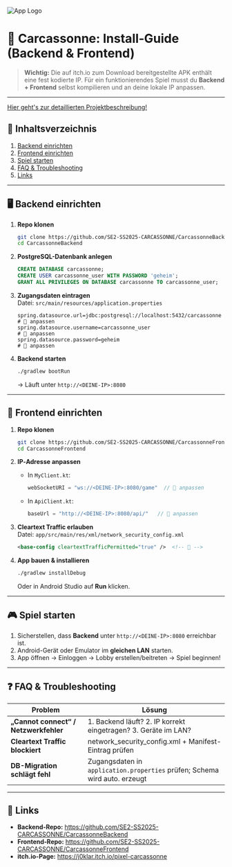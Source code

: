 ![App Logo](docs/images/logo_pxart.png)

# 📗 Carcassonne: Install‑Guide (Backend & Frontend)

> **Wichtig:** Die auf itch.io zum Download bereitgestellte APK enthält eine fest kodierte IP. Für ein
> funktionierendes Spiel musst du **Backend + Frontend** selbst kompilieren und an deine
> lokale IP anpassen.

---
[Hier geht's zur detaillierten Projektbeschreibung!](https://github.com/SE2-SS2025-CARCASSONNE/CarcassonneFrontend)

## 📑 Inhaltsverzeichnis

1. [Backend einrichten](#backend-einrichten)
2. [Frontend einrichten](#frontend-einrichten)
3. [Spiel starten](#spiel-starten)
4. [FAQ & Troubleshooting](#faq--troubleshooting)
5. [Links](#links)

---

## 🖥️ Backend einrichten

1. **Repo klonen**
   ```bash
   git clone https://github.com/SE2-SS2025-CARCASSONNE/CarcassonneBackend.git
   cd CarcassonneBackend
   ```

2. **PostgreSQL-Datenbank anlegen**
   ```sql
   CREATE DATABASE carcassonne;
   CREATE USER carcassonne_user WITH PASSWORD 'geheim';
   GRANT ALL PRIVILEGES ON DATABASE carcassonne TO carcassonne_user;
   ```

3. **Zugangsdaten eintragen**  
   Datei: `src/main/resources/application.properties`
   ```properties
   spring.datasource.url=jdbc:postgresql://localhost:5432/carcassonne    # 🔧 anpassen
   spring.datasource.username=carcassonne_user                          # 🔧 anpassen
   spring.datasource.password=geheim                                    # 🔧 anpassen
   ```

4. **Backend starten**
   ```bash
   ./gradlew bootRun
   ```
   → Läuft unter `http://<DEINE-IP>:8080`

---

## 📱 Frontend einrichten

1. **Repo klonen**
   ```bash
   git clone https://github.com/SE2-SS2025-CARCASSONNE/CarcassonneFrontend.git
   cd CarcassonneFrontend
   ```

2. **IP‑Adresse anpassen**
    - In `MyClient.kt`:
      ```kotlin
      webSocketURI = "ws://<DEINE-IP>:8080/game"  // 🔧 anpassen
      ```
    - In `ApiClient.kt`:
      ```kotlin
      baseUrl = "http://<DEINE-IP>:8080/api/"   // 🔧 anpassen
      ```

3. **Cleartext Traffic erlauben**  
   Datei: `app/src/main/res/xml/network_security_config.xml`
   ```xml
   <base-config cleartextTrafficPermitted="true" />  <!-- 🔧 -->
   ```

4. **App bauen & installieren**
   ```bash
   ./gradlew installDebug
   ```  
   Oder in Android Studio auf **Run** klicken.

---

## 🎮 Spiel starten

1. Sicherstellen, dass **Backend** unter `http://<DEINE-IP>:8080` erreichbar ist.
2. Android-Gerät oder Emulator im **gleichen LAN** starten.
3. App öffnen → Einloggen → Lobby erstellen/beitreten → Spiel beginnen!

---

## ❓ FAQ & Troubleshooting

| Problem                                   | Lösung                                                             |
|-------------------------------------------|--------------------------------------------------------------------|
| **„Cannot connect“ / Netzwerkfehler**     | 1. Backend läuft? 2. IP korrekt eingetragen? 3. Geräte im LAN?     |
| **Cleartext Traffic blockiert**           | network_security_config.xml + Manifest-Eintrag prüfen             |
| **DB-Migration schlägt fehl**             | Zugangsdaten in `application.properties` prüfen; Schema wird auto. erzeugt |

---

## 🔗 Links

- **Backend‑Repo:** https://github.com/SE2-SS2025-CARCASSONNE/CarcassonneBackend
- **Frontend‑Repo:** https://github.com/SE2-SS2025-CARCASSONNE/CarcassonneFrontend
- **itch.io-Page:** https://j0klar.itch.io/pixel-carcassonne  
